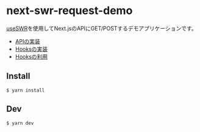 # next-swr-request-demo

[useSWR](https://swr.vercel.app/)を使用してNext.jsのAPIにGET/POSTするデモアプリケーションです。

* [APIの実装](./pages/api/username.ts)
* [Hooksの実装](./lib/hooks/useUsername.ts)
* [Hooksの利用](./pages/profile.tsx)


## Install

```
$ yarn install
```

## Dev

```
$ yarn dev
```
